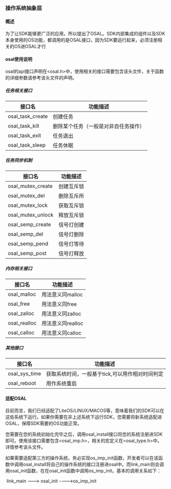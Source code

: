 ### 操作系统抽象层

#### 概述

为了让SDK能够更广泛的应用，所以提出了OSAL。SDK内部集成的组件以及SDK本身使用的OS功能，都调用的是OSAL接口，因为SDK要运行起来，必须注册相关的OS进OSAL才行

####  osal使用说明

osal的api接口声明在<osal.h>中，使用相关的接口需要包含该头文件，关于函数的详细参数请参考该头文件的声明。

##### 任务相关接口

| 接口名           | 功能描述                             |
| ---------------- | ------------------------------------ |
| osal_task_create | 创建任务                             |
| osal_task_kill   | 删除某个任务（一般是对非自任务操作） |
| osal_task_exit   | 任务退出                             |
| osal_task_sleep  | 任务休眠                             |

##### 任务同步机制

| 接口名            | 功能描述   |
| ----------------- | ---------- |
| osal_mutex_create | 创建互斥锁 |
| osal_mutex_del    | 删除互斥所 |
| osal_mutex_lock   | 获取互斥锁 |
| osal_mutex_unlock | 释放互斥锁 |
| osal_semp_create  | 信号灯创建 |
| osal_semp_del     | 信号灯删除 |
| osal_semp_pend    | 信号灯等待 |
| osal_semp_post    | 信号灯释放 |

##### 内存相关接口

| 接口名       | 功能描述          |
| ------------ | ----------------- |
| osal_malloc  | 用法意义同malloc  |
| osal_free    | 用法意义同free    |
| osal_zalloc  | 用法意义同zalloc  |
| osal_realloc | 用法意义同realloc |
| osal_calloc  | 用法意义同calloc  |

##### 其他接口

| 接口名        | 功能描述                                        |
| ------------- | ----------------------------------------------- |
| osal_sys_time | 获取系统时间，一般基于tick,可以用作相对时间判定 |
| osal_reboot   | 用作系统重启                                    |



#### 适配OSAL

​		目前而言，我们已经适配了LiteOS/LINUX/MACOS等，意味着我们的SDK可以在这些系统下运行。如果你需要在非上述系统下运行SDK，您需要将新系统适配进OSAL，保障SDK需要的OS功能正常。

​		您需要在您的系统初始化完毕之后，调用osal_install接口将您的系统注册进SDK即可。使用该接口需要包含<osal_imp.h>，相关的宏定义在<osal_type.h>中。详情参考该头文件。

​		如果需要适配第三方的操作系统，务必实现os_imp_init函数，开发者可以在该函数中调用osal_install将自己的操作系统的接口注册进osal中。而link_main则会调用osal_init函数，在在osal_init函数中调用os_imp_init。基本的调用关系如下：

​      link_main --->  osal_init ---->os_imp_init







